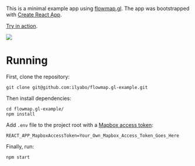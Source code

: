 This is a minimal example app using [flowmap.gl](https://github.com/teralytics/flowmap.gl).
The app was bootstrapped with [Create React App](https://github.com/facebook/create-react-app).

[Try in action](https://jh-gis.github.io/flowmap.gl-example2/).

[![](https://user-images.githubusercontent.com/351828/47097114-fd049800-d230-11e8-9e59-0e4602cac720.png)](http://jh-gis.github.io/flowmap.gl-example2)

# Running
First, clone the repository:

    git clone git@github.com:ilyabo/flowmap.gl-example.git

Then install dependencies:

    cd flowmap.gl-example/
    npm install


Add `.env` file to the project root with a [Mapbox access token](https://www.mapbox.com/help/define-access-token/):

    REACT_APP_MapboxAccessToken=Your_Own_Mapbox_Access_Token_Goes_Here

Finally, run:

    npm start


